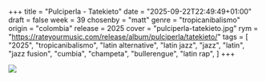 +++
title = "Pulciperla - Tatekieto"
date = "2025-09-22T22:49:49+01:00"
draft = false
week = 39
chosenby = "matt"
genre = "tropicanibalismo"
origin = "colombia"
release = 2025
cover = "pulciperla-tatekieto.jpg"
rym = "https://rateyourmusic.com/release/album/pulciperla/tatekieto/"
tags = [
    "2025",
    "tropicanibalismo",
    "latin alternative",
    "latin jazz",
    "jazz",
    "latin",
    "jazz fusion",
    "cumbia",
    "champeta",
    "bullerengue",
    "latin rap",
]
+++

![](../../images/covers/pulciperla-tatekieto.jpg)

